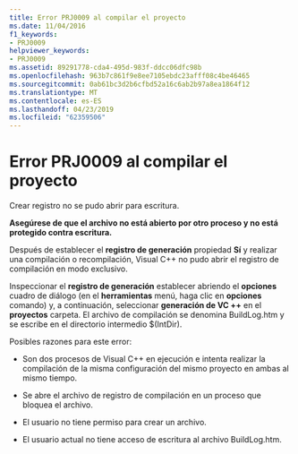 ```yaml
---
title: Error PRJ0009 al compilar el proyecto
ms.date: 11/04/2016
f1_keywords:
- PRJ0009
helpviewer_keywords:
- PRJ0009
ms.assetid: 89291778-cda4-495d-983f-ddcc06dfc98b
ms.openlocfilehash: 963b7c861f9e8ee7105ebdc23afff08c4be46465
ms.sourcegitcommit: 0ab61bc3d2b6cfbd52a16c6ab2b97a8ea1864f12
ms.translationtype: MT
ms.contentlocale: es-ES
ms.lasthandoff: 04/23/2019
ms.locfileid: "62359506"
---
```

# <a name="project-build-error-prj0009"></a>Error PRJ0009 al compilar el proyecto

Crear registro no se pudo abrir para escritura.

**Asegúrese de que el archivo no está abierto por otro proceso y no está protegido contra escritura.**

Después de establecer el **registro de generación** propiedad **Sí** y realizar una compilación o recompilación, Visual C++ no pudo abrir el registro de compilación en modo exclusivo.

Inspeccionar el **registro de generación** establecer abriendo el **opciones** cuadro de diálogo (en el **herramientas** menú, haga clic en **opciones** comando) y, a continuación, seleccionar **generación de VC ++** en el **proyectos** carpeta. El archivo de compilación se denomina BuildLog.htm y se escribe en el directorio intermedio $(IntDir).

Posibles razones para este error:

- Son dos procesos de Visual C++ en ejecución e intenta realizar la compilación de la misma configuración del mismo proyecto en ambas al mismo tiempo.

- Se abre el archivo de registro de compilación en un proceso que bloquea el archivo.

- El usuario no tiene permiso para crear un archivo.

- El usuario actual no tiene acceso de escritura al archivo BuildLog.htm.